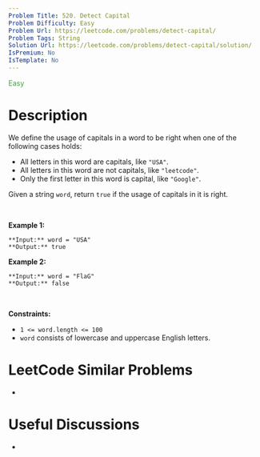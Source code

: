 ```yaml
---
Problem Title: 520. Detect Capital
Problem Difficulty: Easy
Problem Url: https://leetcode.com/problems/detect-capital/
Problem Tags: String
Solution Url: https://leetcode.com/problems/detect-capital/solution/
IsPremium: No
IsTemplate: No
---
```


<span style="color: rgb(67, 160, 71);">Easy</span>

# Description

We define the usage of capitals in a word to be right when one of the following cases holds:


* All letters in this word are capitals, like `"USA"`.
* All letters in this word are not capitals, like `"leetcode"`.
* Only the first letter in this word is capital, like `"Google"`.


Given a string `word`, return `true` if the usage of capitals in it is right.


 


**Example 1:**



```
**Input:** word = "USA"
**Output:** true

```
**Example 2:**



```
**Input:** word = "FlaG"
**Output:** false

```

 


**Constraints:**


* `1 <= word.length <= 100`
* `word` consists of lowercase and uppercase English letters.




# LeetCode Similar Problems

- []()

# Useful Discussions

- []()
